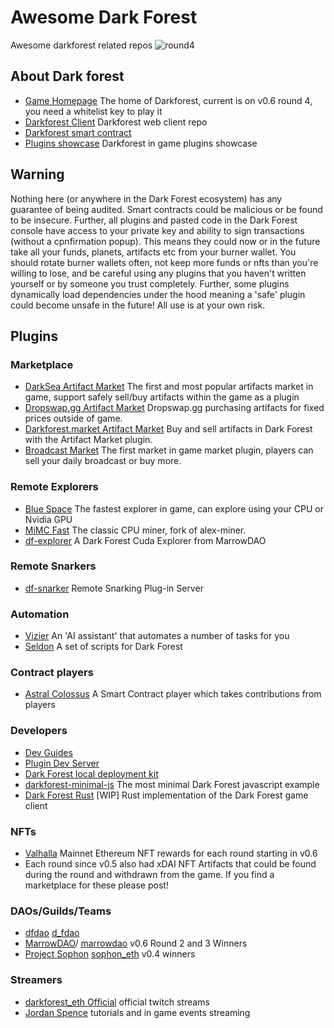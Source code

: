 # Awesome Dark Forest

Awesome darkforest related repos
![round4](https://user-images.githubusercontent.com/3327253/135652297-2d5c14ce-bc74-4fa9-8756-497d24891365.jpeg)


## About Dark forest

* [Game Homepage](https://zkga.me/) The home of Darkforest, current is on v0.6 round 4, you need a whitelist key to play it
* [Darkforest Client](https://github.com/darkforest-eth/client) Darkforest web client repo
* [Darkforest smart contract](https://github.com/darkforest-eth/eth)  
* [Plugins showcase](https://github.com/darkforest-eth/plugins) Darkforest in game plugins showcase

## Warning

Nothing here (or anywhere in the Dark Forest ecosystem) has any guarantee of being audited. Smart contracts could be malicious or be found to be insecure. Further, all plugins and pasted code in the Dark Forest console have access to your private key and ability to sign transactions (without a cpnfirmation popup). This means they could now or in the future take all your funds, planets, artifacts etc from your burner wallet. You should rotate burner wallets often, not keep more funds or nfts than you're willing to lose, and be careful using any plugins that you haven't written yourself or by someone you trust completely. Further, some plugins dynamically load dependencies under the hood meaning a 'safe' plugin could become unsafe in the future! All use is at your own risk.

## Plugins

### Marketplace

* [DarkSea Artifact Market](https://github.com/snowtigersoft/darksea-market) The first and most popular artifacts market in game, support safely sell/buy artifacts within the game as a plugin
* [Dropswap.gg Artifact Market](https://dropswap.gg/) Dropswap.gg purchasing artifacts for fixed prices outside of game.
* [Darkforest.market Artifact Market](https://darkforest.market/) Buy and sell artifacts in Dark Forest with the Artifact Market plugin.
* [Broadcast Market](https://github.com/projectsophon/df-play-to-earn) The first market in game market plugin, players can sell your daily broadcast or buy more.

### Remote Explorers

* [Blue Space](https://github.com/long-rock/blue-space) The fastest explorer in game, can explore using your CPU or Nvidia GPU
* [MiMC Fast](https://github.com/projectsophon/darkforest-rs/tree/main/mimc-fast) The classic CPU miner, fork of alex-miner.
* [df-explorer](https://github.com/guild-w/df-explorer) A Dark Forest Cuda Explorer from MarrowDAO

### Remote Snarkers

* [df-snarker](https://github.com/Bind/df-snarker) Remote Snarking Plug-in Server

### Automation

* [Vizier](https://github.com/arachnid/df-vizier) An 'AI assistant' that automates a number of tasks for you
* [Seldon](https://github.com/Bind/Seldon) A set of scripts for Dark Forest

### Contract players

* [Astral Colossus](https://astralcolossus.xyz/) A Smart Contract player which takes contributions from players

### Developers

* [Dev Guides](https://github.com/darkforest-eth/developer-guides)  
* [Plugin Dev Server](https://github.com/projectsophon/df-plugin-dev-server)
* [Dark Forest local deployment kit](https://github.com/projectsophon/darkforest-local)
* [darkforest-minimal-js](https://github.com/projectsophon/darkforest-minimal-js) The most minimal Dark Forest javascript example
* [Dark Forest Rust](https://github.com/gakonst/dark-forest) [WIP] Rust implementation of the Dark Forest game client

### NFTs

* [Valhalla](https://valhalla.zkga.me/#/) Mainnet Ethereum NFT rewards for each round starting in v0.6
* Each round since v0.5 also had xDAI NFT Artifacts that could be found during the round and withdrawn from the game. If you find a marketplace for these please post!

### DAOs/Guilds/Teams

* [dfdao](https://dfdao.github.io/) [d_fdao](https://twitter.com/d_fdao)
* [MarrowDAO](https://buidl.mirror.xyz)/ [marrowdao](https://twitter.com/marrowdao) v0.6 Round 2 and 3 Winners
* [Project Sophon](https://github.com/projectsophon) [sophon_eth](https://twitter.com/sophon_eth) v0.4 winners

### Streamers

* [darkforest_eth Official](https://www.twitch.tv/darkforest_eth) official twitch streams
* [Jordan Spence](https://www.twitch.tv/sanctified) tutorials and in game events streaming
